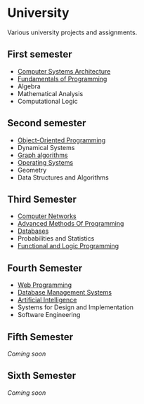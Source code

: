 # University

Various university projects and assignments.

## First semester
- [Computer Systems Architecture](https://github.com/Calandrinon/Assembly-Labs)
- [Fundamentals of Programming](https://github.com/Calandrinon/Fundamentals-Of-Programming)
- Algebra
- Mathematical Analysis
- Computational Logic

## Second semester
- [Object-Oriented Programming](https://github.com/Calandrinon/Object-Oriented-Programming-Labs)
- Dynamical Systems
- [Graph algorithms](https://github.com/Calandrinon/Graph-Algorithms-Labs)
- [Operating Systems](https://github.com/Calandrinon/Operating-Systems-Labs)
- Geometry
- Data Structures and Algorithms

## Third Semester
- [Computer Networks](https://github.com/Calandrinon/Computer-Networks-Labs)
- [Advanced Methods Of Programming](https://github.com/Calandrinon/Jterpreter)
- [Databases](https://github.com/Calandrinon/Databases-Labs)
- Probabilities and Statistics
- [Functional and Logic Programming](https://github.com/Calandrinon/Functional-And-Logic-Programming-Labs)

## Fourth Semester 
- [Web Programming](https://github.com/Calandrinon/Web-Programming-Course)
- [Database Management Systems](https://github.com/Calandrinon/Database-Management-Systems-Course)
- [Artificial Intelligence](https://github.com/Calandrinon/Artificial-Intelligence)
- Systems for Design and Implementation
- Software Engineering

## Fifth Semester
*Coming soon*

## Sixth Semester
*Coming soon*

